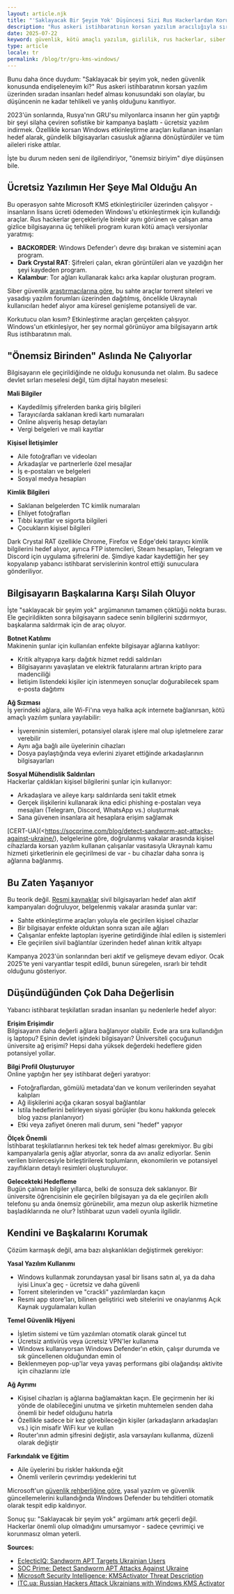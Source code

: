 ```yaml
---
layout: article.njk
title: "'Saklayacak Bir Şeyim Yok' Düşüncesi Sizi Rus Hackerlardan Korumayacak"
description: "Rus askeri istihbaratının korsan yazılım aracılığıyla sıradan insanları hedef alan son olayları, bu düşüncenin tehlikeli bir şekilde yanlış olduğunu kanıtlıyor."
date: 2025-07-22
keyword: güvenlik, kötü amaçlı yazılım, gizlilik, rus hackerlar, siber güvenlik
type: article
locale: tr
permalink: /blog/tr/gru-kms-windows/
---
```


Bunu daha önce duydum: "Saklayacak bir şeyim yok, neden güvenlik konusunda endişeleneyim ki?"
Rus askeri istihbaratının korsan yazılım üzerinden sıradan insanları hedef alması konusundaki son olaylar, bu düşüncenin ne kadar tehlikeli ve yanlış olduğunu kanıtlıyor.

2023'ün sonlarında, Rusya'nın GRU'su milyonlarca insanın her gün yaptığı bir şeyi silaha çeviren sofistike bir kampanya başlattı - ücretsiz yazılım indirmek. Özellikle korsan Windows etkinleştirme araçları kullanan insanları hedef alarak, gündelik bilgisayarları casusluk ağlarına dönüştürdüler ve tüm aileleri riske attılar.

İşte bu durum neden seni de ilgilendiriyor, "önemsiz biriyim" diye düşünsen bile.

## Ücretsiz Yazılımın Her Şeye Mal Olduğu An

Bu operasyon sahte Microsoft KMS etkinleştiriciler üzerinden çalışıyor - insanların lisans ücreti ödemeden Windows'u etkinleştirmek için kullandığı araçlar. Rus hackerlar gerçekleriyle birebir aynı görünen ve çalışan ama gizlice bilgisayarına üç tehlikeli program kuran kötü amaçlı versiyonlar yaratmış:

- **BACKORDER**: Windows Defender'ı devre dışı bırakan ve sistemini açan program.
- **Dark Crystal RAT**: Şifreleri çalan, ekran görüntüleri alan ve yazdığın her şeyi kaydeden program.
- **Kalambur**: Tor ağları kullanarak kalıcı arka kapılar oluşturan program.

Siber güvenlik [araştırmacılarına göre](https://blog.eclecticiq.com/sandworm-apt-targets-ukrainian-users-with-trojanized-microsoft-kms-activation-tools-in-cyber-espionage-campaigns), bu sahte araçlar torrent siteleri ve yasadışı yazılım forumları üzerinden dağıtılmış, öncelikle Ukraynalı kullanıcıları hedef alıyor ama küresel genişleme potansiyeli de var.

Korkutucu olan kısım? Etkinleştirme araçları gerçekten çalışıyor. Windows'un etkinleşiyor, her şey normal görünüyor ama bilgisayarın artık Rus istihbaratının malı.

## "Önemsiz Birinden" Aslında Ne Çalıyorlar

Bilgisayarın ele geçirildiğinde ne olduğu konusunda net olalım. Bu sadece devlet sırları meselesi değil, tüm dijital hayatın meselesi:

**Mali Bilgiler**
- Kaydedilmiş şifrelerden banka giriş bilgileri
- Tarayıcılarda saklanan kredi kartı numaraları
- Online alışveriş hesap detayları
- Vergi belgeleri ve mali kayıtlar

**Kişisel İletişimler**
- Aile fotoğrafları ve videoları
- Arkadaşlar ve partnerlerle özel mesajlar
- İş e-postaları ve belgeleri
- Sosyal medya hesapları

**Kimlik Bilgileri**
- Saklanan belgelerden TC kimlik numaraları
- Ehliyet fotoğrafları
- Tıbbi kayıtlar ve sigorta bilgileri
- Çocukların kişisel bilgileri

Dark Crystal RAT özellikle Chrome, Firefox ve Edge'deki tarayıcı kimlik bilgilerini hedef alıyor, ayrıca FTP istemcileri, Steam hesapları, Telegram ve Discord için uygulama şifrelerini de. Şimdiye kadar kaydettiğin her şey kopyalanıp yabancı istihbarat servislerinin kontrol ettiği sunuculara gönderiliyor.

## Bilgisayarın Başkalarına Karşı Silah Oluyor

İşte "saklayacak bir şeyim yok" argümanının tamamen çöktüğü nokta burası. Ele geçirildikten sonra bilgisayarın sadece senin bilgilerini sızdırmıyor, başkalarına saldırmak için de araç oluyor.

**Botnet Katılımı**  
Makinenin şunlar için kullanılan enfekte bilgisayar ağlarına katılıyor:
- Kritik altyapıya karşı dağıtık hizmet reddi saldırıları
- Bilgisayarını yavaşlatan ve elektrik faturalarını artıran kripto para madenciliği
- İletişim listendeki kişiler için istenmeyen sonuçlar doğurabilecek spam e-posta dağıtımı

**Ağ Sızması**  
İş yerindeki ağlara, aile Wi-Fi'ına veya halka açık internete bağlanırsan, kötü amaçlı yazılım şunlara yayılabilir:
- İşvereninin sistemleri, potansiyel olarak işlere mal olup işletmelere zarar verebilir
- Aynı ağa bağlı aile üyelerinin cihazları
- Dosya paylaştığında veya evlerini ziyaret ettiğinde arkadaşlarının bilgisayarları

**Sosyal Mühendislik Saldırıları**  
Hackerlar çaldıkları kişisel bilgilerini şunlar için kullanıyor:
- Arkadaşlara ve aileye karşı saldırılarda seni taklit etmek
- Gerçek ilişkilerini kullanarak ikna edici phishing e-postaları veya mesajları (Telegram, Discord, WhatsApp vs.) oluşturmak
- Sana güvenen insanlara ait hesaplara erişim sağlamak

[CERT-UA](<https://socprime.com/blog/detect-sandworm-apt-attacks-against-ukraine/), belgelerine göre, doğrulanmış vakalar arasında kişisel cihazlarda korsan yazılım kullanan çalışanlar vasıtasıyla Ukraynalı kamu hizmeti şirketlerinin ele geçirilmesi de var - bu cihazlar daha sonra iş ağlarına bağlanmış.

## Bu Zaten Yaşanıyor

Bu teorik değil. [Resmi kaynaklar](https://itc.ua/en/news/russian-hackers-attack-ukrainians-with-windows-kms-activator-and-fake-updates/) sivil bilgisayarları hedef alan aktif kampanyaları doğruluyor, belgelenmiş vakalar arasında şunlar var:

- Sahte etkinleştirme araçları yoluyla ele geçirilen kişisel cihazlar
- Bir bilgisayar enfekte olduktan sonra sızan aile ağları
- Çalışanlar enfekte laptopları işyerine getirdiğinde ihlal edilen iş sistemleri
- Ele geçirilen sivil bağlantılar üzerinden hedef alınan kritik altyapı

Kampanya 2023'ün sonlarından beri aktif ve gelişmeye devam ediyor. Ocak 2025'te yeni varyantlar tespit edildi, bunun süregelen, ısrarlı bir tehdit olduğunu gösteriyor.

## Düşündüğünden Çok Daha Değerlisin

Yabancı istihbarat teşkilatları sıradan insanları şu nedenlerle hedef alıyor:

**Erişim Erişimdir**  
Bilgisayarın daha değerli ağlara bağlanıyor olabilir. Evde ara sıra kullandığın iş laptopu? Eşinin devlet işindeki bilgisayarı? Üniversiteli çocuğunun üniversite ağ erişimi? Hepsi daha yüksek değerdeki hedeflere giden potansiyel yollar.

**Bilgi Profil Oluşturuyor**  
Online yaptığın her şey istihbarat değeri yaratıyor:
- Fotoğraflardan, gömülü metadata'dan ve konum verilerinden seyahat kalıpları
- Ağ ilişkilerini açığa çıkaran sosyal bağlantılar
- Istila hedeflerini belirleyen siyasi görüşler (bu konu hakkında gelecek blog yazısı planlanıyor)
- Etki veya zafiyet öneren mali durum, seni "hedef" yapıyor

**Ölçek Önemli**  
İstihbarat teşkilatlarının herkesi tek tek hedef alması gerekmiyor. Bu gibi kampanyalarla geniş ağlar atıyorlar, sonra da avı analiz ediyorlar. Senin verilen binlercesiyle birleştirilerek toplumların, ekonomilerin ve potansiyel zayıflıkların detaylı resimleri oluşturuluyor.

**Gelecekteki Hedefleme**  
Bugün çalınan bilgiler yıllarca, belki de sonsuza dek saklanıyor. Bir üniversite öğrencisinin ele geçirilen bilgisayarı ya da ele geçirilen akıllı telefonu şu anda önemsiz görünebilir, ama mezun olup askerlik hizmetine başladıklarında ne olur? İstihbarat uzun vadeli oyunla ilgilidir.

## Kendini ve Başkalarını Korumak

Çözüm karmaşık değil, ama bazı alışkanlıkları değiştirmek gerekiyor:

**Yasal Yazılım Kullanımı**
- Windows kullanmak zorundaysan yasal bir lisans satın al, ya da daha iyisi Linux'a geç - ücretsiz ve daha güvenli
- Torrent sitelerinden ve "crackli" yazılımlardan kaçın
- Resmi app store'ları, bilinen geliştirici web sitelerini ve onaylanmış Açık Kaynak uygulamaları kullan

**Temel Güvenlik Hijyeni**
- İşletim sistemi ve tüm yazılımları otomatik olarak güncel tut
- Ücretsiz antivirüs veya ücretsiz VPN'ler kullanma
- Windows kullanıyorsan Windows Defender'ın etkin, çalışır durumda ve sık güncellenen olduğundan emin ol
- Beklenmeyen pop-up'lar veya yavaş performans gibi olağandışı aktivite için cihazlarını izle

**Ağ Ayrımı**
- Kişisel cihazları iş ağlarına bağlamaktan kaçın. Ele geçirmenin her iki yönde de olabileceğini unutma ve şirketin muhtemelen senden daha önemli bir hedef olduğunu hatırla
- Özellikle sadece bir kez görebileceğin kişiler (arkadaşların arkadaşları vs.) için misafir WiFi kur ve kullan
- Router'ının admin şifresini değiştir, asla varsayılanı kullanma, düzenli olarak değiştir

**Farkındalık ve Eğitim**
- Aile üyelerini bu riskler hakkında eğit
- Önemli verilerin çevrimdışı yedeklerini tut

Microsoft'un [güvenlik rehberliğine göre](https://www.microsoft.com/en-us/wdsi/threats/malware-encyclopedia-description?Name=HackTool:Win32/KMSActivator.A!MSR&threatId=-2147224043), yasal yazılım ve güvenlik güncellemelerini kullandığında Windows Defender bu tehditleri otomatik olarak tespit edip kaldırıyor.

Sonuç şu: "Saklayacak bir şeyim yok" argümanı artık geçerli değil. Hackerlar önemli olup olmadığını umursamıyor - sadece çevrimiçi ve korunmasız olman yeterli.

**Sources:**
- [EclecticIQ: Sandworm APT Targets Ukrainian Users](https://blog.eclecticiq.com/sandworm-apt-targets-ukrainian-users-with-trojanized-microsoft-kms-activation-tools-in-cyber-espionage-campaigns)
- [SOC Prime: Detect Sandworm APT Attacks Against Ukraine](https://socprime.com/blog/detect-sandworm-apt-attacks-against-ukraine/)
- [Microsoft Security Intelligence: KMSActivator Threat Description](https://www.microsoft.com/en-us/wdsi/threats/malware-encyclopedia-description?Name=HackTool:Win32/KMSActivator.A!MSR&threatId=-2147224043)
- [ITC.ua: Russian Hackers Attack Ukrainians with Windows KMS Activator](https://itc.ua/en/news/russian-hackers-attack-ukrainians-with-windows-kms-activator-and-fake-updates/)
